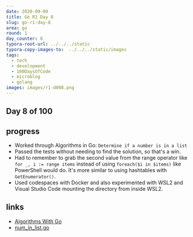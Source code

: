 ```yaml
---
date: 2020-09-09
title: Go R1 Day 8
slug: go-r1-day-8
area: go
round: 1
day_counter: 8
typora-root-url: ../../../static
typora-copy-images-to:  ../../../static/images
tags:
  - tech
  - development
  - 100DaysOfCode
  - microblog
  - golang
images: images/r1-d008.png
---
```


## Day 8 of 100

## progress

- Worked through Algorithms in Go: `Determine if a number is in a list`
- Passed the tests without needing to find the solution, so that's a win.
- Had to remember to grab the second value from the range operator like `for _, i := range items` instead of using `foreach($i in $items)` like PowerShell would do. It's more similar to using hashtables with `GetEnumerator()`.
- Used codespaces with Docker and also experimented with WSL2 and Visual Studio Code mounting the directory from inside WSL2.

## links

- [Algorithms With Go](https://algorithmswithgo.com)
- [num_in_list.go](https://github.com/joncalhoun/algorithmswithgo.com/blob/master/module01/num_in_list.go)

